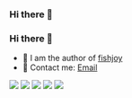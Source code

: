 ### Hi there 👋

### Hi there 👋

<!--
**PokIsemaine/PokIsemaine** is a ✨ _special_ ✨ repository because its `README.md` (this file) appears on your GitHub profile.
Here are some ideas to get you started:
-->

- 👯 I am the author of [fishjoy](https://github.com/OOOOOORAN/fishjoy)
- 📝 Contact me: [Email](2422157324@qq.com) 


![](https://github-profile-summary-cards.vercel.app/api/cards/profile-details?username=OOOOOORAN&theme=github)
![](https://github-profile-summary-cards.vercel.app/api/cards/repos-per-language?username=OOOOOORAN&theme=github)
![](https://github-profile-summary-cards.vercel.app/api/cards/most-commit-language?username=OOOOOORAN&theme=github)
![](https://github-profile-summary-cards.vercel.app/api/cards/stats?username=OOOOOORAN&theme=github)
![](https://github-profile-summary-cards.vercel.app/api/cards/productive-time?username=OOOOOORAN&theme=github)
